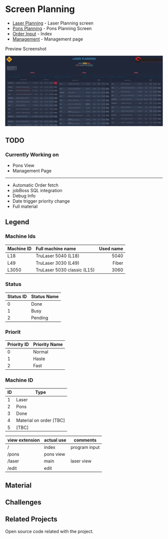 [//]: # ( Comment)

# Screen Planning

- [Laser Planning](http://srvtrumpf/laser) - Laser Planning screen
- [Pons Planning](http://srvtrumpf/pons) - Pons Planning Screen
- [Order Input](http://srvtrumpf/) - Index
- [Management](http://srvtrumpf/edit) - Management page

Preview Screenshot

![laser planning](img/mainscreen.png "Logo Title Text 1")

## TODO

### Currently Working on

- Pons View
- Management Page

---

- Automatic Order fetch
- jobBoss SQL integration
- Debug Info
- Date trigger priority change
- Full material

## Legend

### Machine Ids

| Machine ID | Full machine name           | Used name |
| :--------- | :-------------------------- | --------: |
| L18        | TruLaser 5040 (L18)         |      5040 |
| L49        | TruLaser 3030 (L49)         |     Fiber |
| L3050      | TruLaser 5030 classic (L15) |      3060 |

### Status

| Status ID | Status Name |
| --------- | ----------- |
| 0         | Done        |
| 1         | Busy        |
| 2         | Pending     |

### Priorit

| Priority ID | Priority Name |
| ----------- | ------------- |
| 0           | Normal        |
| 1           | Haste         |
| 2           | Fast          |

### Machine ID

| ID  | Type                    |
| --- | ----------------------- |
| 1   | Laser                   |
| 2   | Pons                    |
| 3   | Done                    |
| 4   | Material on order [TBC] |
| 5   | [TBC]                   |

| view extension | actual use | comments      |
| -------------- | ---------- | ------------- |
| /              | index      | program input |
| /pons          | pons view  |               |
| /laser         | main       | laser view    |
| /edit          | edit       |               |

## Material

## Challenges

## Related Projects

Open source code related with the project.

